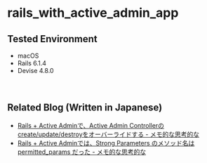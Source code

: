 # rails_with_active_admin_app

## Tested Environment

- macOS
- Rails 6.1.4
- Devise 4.8.0

　  

## Related Blog (Written in Japanese)

- [Rails + Active Adminで、Active Admin Controllerのcreate/update/destroyをオーバーライドする - メモ的な思考的な](https://thinkami.hatenablog.com/entry/2021/07/17/214820)
- [Rails + Active Adminでは、Strong Parameters のメソッド名は permitted_params だった - メモ的な思考的な](https://thinkami.hatenablog.com/entry/2021/07/19/001805)
